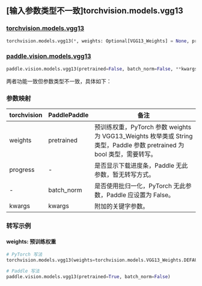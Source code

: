 ## [输入参数类型不一致]torchvision.models.vgg13

### [torchvision.models.vgg13](https://pytorch.org/vision/main/models/generated/torchvision.models.vgg13.html)

```python
torchvision.models.vgg13(*, weights: Optional[VGG13_Weights] = None, progress: bool = True, **kwargs: Any)
```

### [paddle.vision.models.vgg13](https://www.paddlepaddle.org.cn/documentation/docs/zh/api/paddle/vision/models/vgg13_cn.html)

```python
paddle.vision.models.vgg13(pretrained=False, batch_norm=False, **kwargs)
```

两者功能一致但参数类型不一致，具体如下：

### 参数映射

| torchvision | PaddlePaddle | 备注 |
| ----------- | ------------ | ---- |
| weights     | pretrained   | 预训练权重，PyTorch 参数 weights 为 VGG13_Weights 枚举类或 String 类型，Paddle 参数 pretrained 为 bool 类型，需要转写。|
| progress    | -            | 是否显示下载进度条，Paddle 无此参数，暂无转写方式。|
| -           | batch_norm   | 是否使用批归一化，PyTorch 无此参数，Paddle 应设置为 False。 |
| kwargs      | kwargs       | 附加的关键字参数。|

### 转写示例
#### weights: 预训练权重
```python
# PyTorch 写法
torchvision.models.vgg13(weights=torchvision.models.VGG13_Weights.DEFAULT)

# Paddle 写法
paddle.vision.models.vgg13(pretrained=True, batch_norm=False)
```
